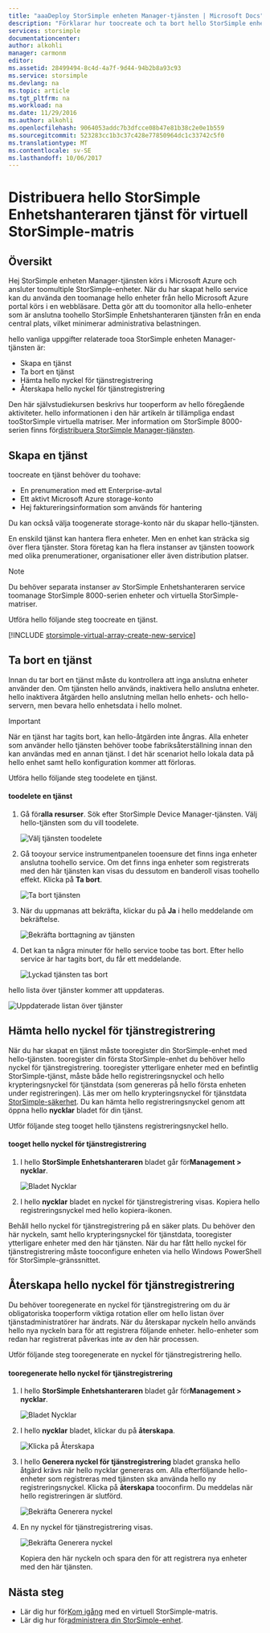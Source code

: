 ```yaml
---
title: "aaaDeploy StorSimple enheten Manager-tjänsten | Microsoft Docs"
description: "Förklarar hur toocreate och ta bort hello StorSimple enheten Manager-tjänsten i hello Azure-portalen och beskriver hur toomanage hello nyckel för tjänstregistrering."
services: storsimple
documentationcenter: 
author: alkohli
manager: carmonm
editor: 
ms.assetid: 28499494-8c4d-4a7f-9d44-94b2b8a93c93
ms.service: storsimple
ms.devlang: na
ms.topic: article
ms.tgt_pltfrm: na
ms.workload: na
ms.date: 11/29/2016
ms.author: alkohli
ms.openlocfilehash: 9064053addc7b3dfcce08b47e81b38c2e0e1b559
ms.sourcegitcommit: 523283cc1b3c37c428e77850964dc1c33742c5f0
ms.translationtype: MT
ms.contentlocale: sv-SE
ms.lasthandoff: 10/06/2017
---
```

# <a name="deploy-hello-storsimple-device-manager-service-for-storsimple-virtual-array"></a>Distribuera hello StorSimple Enhetshanteraren tjänst för virtuell StorSimple-matris
## <a name="overview"></a>Översikt

Hej StorSimple enheten Manager-tjänsten körs i Microsoft Azure och ansluter toomultiple StorSimple-enheter. När du har skapat hello service kan du använda den toomanage hello enheter från hello Microsoft Azure portal körs i en webbläsare. Detta gör att du toomonitor alla hello-enheter som är anslutna toohello StorSimple Enhetshanteraren tjänsten från en enda central plats, vilket minimerar administrativa belastningen.

hello vanliga uppgifter relaterade tooa StorSimple enheten Manager-tjänsten är:

* Skapa en tjänst
* Ta bort en tjänst
* Hämta hello nyckel för tjänstregistrering
* Återskapa hello nyckel för tjänstregistrering

Den här självstudiekursen beskrivs hur tooperform av hello föregående aktiviteter. hello informationen i den här artikeln är tillämpliga endast tooStorSimple virtuella matriser. Mer information om StorSimple 8000-serien finns för[distribuera StorSimple Manager-tjänsten](storsimple-manage-service.md).

## <a name="create-a-service"></a>Skapa en tjänst

toocreate en tjänst behöver du toohave:

* En prenumeration med ett Enterprise-avtal
* Ett aktivt Microsoft Azure storage-konto
* Hej faktureringsinformation som används för hantering

Du kan också välja toogenerate storage-konto när du skapar hello-tjänsten.

En enskild tjänst kan hantera flera enheter. Men en enhet kan sträcka sig över flera tjänster. Stora företag kan ha flera instanser av tjänsten toowork med olika prenumerationer, organisationer eller även distribution platser.

> [!NOTE]
> Du behöver separata instanser av StorSimple Enhetshanteraren service toomanage StorSimple 8000-serien enheter och virtuella StorSimple-matriser.


Utföra hello följande steg toocreate en tjänst.

[!INCLUDE [storsimple-virtual-array-create-new-service](../../includes/storsimple-virtual-array-create-new-service.md)]

## <a name="delete-a-service"></a>Ta bort en tjänst

Innan du tar bort en tjänst måste du kontrollera att inga anslutna enheter använder den. Om tjänsten hello används, inaktivera hello anslutna enheter. hello inaktivera åtgärden hello anslutning mellan hello enhets- och hello-servern, men bevara hello enhetsdata i hello molnet.

> [!IMPORTANT]
> När en tjänst har tagits bort, kan hello-åtgärden inte ångras. Alla enheter som använder hello tjänsten behöver toobe fabriksåterställning innan den kan användas med en annan tjänst. I det här scenariot hello lokala data på hello enhet samt hello konfiguration kommer att förloras.
 

Utföra hello följande steg toodelete en tjänst.

#### <a name="toodelete-a-service"></a>toodelete en tjänst

1. Gå för**alla resurser**. Sök efter StorSimple Device Manager-tjänsten. Välj hello-tjänsten som du vill toodelete.
   
    ![Välj tjänsten toodelete](./media/storsimple-virtual-array-manage-service/deleteservice2.png)
2. Gå tooyour service instrumentpanelen tooensure det finns inga enheter anslutna toohello service. Om det finns inga enheter som registrerats med den här tjänsten kan visas du dessutom en banderoll visas toohello effekt. Klicka på **Ta bort**.
   
    ![Ta bort tjänsten](./media/storsimple-virtual-array-manage-service/deleteservice3.png)

3. När du uppmanas att bekräfta, klickar du på **Ja** i hello meddelande om bekräftelse. 
   
    ![Bekräfta borttagning av tjänsten](./media/storsimple-virtual-array-manage-service/deleteservice4.png)
4. Det kan ta några minuter för hello service toobe tas bort. Efter hello service är har tagits bort, du får ett meddelande.
   
    ![Lyckad tjänsten tas bort](./media/storsimple-virtual-array-manage-service/deleteservice6.png)

hello lista över tjänster kommer att uppdateras.

 ![Uppdaterade listan över tjänster](./media/storsimple-virtual-array-manage-service/deleteservice7.png)

## <a name="get-hello-service-registration-key"></a>Hämta hello nyckel för tjänstregistrering
När du har skapat en tjänst måste tooregister din StorSimple-enhet med hello-tjänsten. tooregister din första StorSimple-enhet du behöver hello nyckel för tjänstregistrering. tooregister ytterligare enheter med en befintlig StorSimple-tjänst, måste både hello registreringsnyckel och hello krypteringsnyckel för tjänstdata (som genereras på hello första enheten under registreringen). Läs mer om hello krypteringsnyckel för tjänstdata [StorSimple-säkerhet](storsimple-security.md). Du kan hämta hello registreringsnyckel genom att öppna hello **nycklar** bladet för din tjänst.

Utför följande steg tooget hello tjänstens registreringsnyckel hello.

#### <a name="tooget-hello-service-registration-key"></a>tooget hello nyckel för tjänstregistrering
1. I hello **StorSimple Enhetshanteraren** bladet går för**Management &gt;**  **nycklar**.
   
   ![Bladet Nycklar](./media/storsimple-virtual-array-manage-service/getregkey2.png)
2. I hello **nycklar** bladet en nyckel för tjänstregistrering visas. Kopiera hello registreringsnyckel med hello kopiera-ikonen. 

Behåll hello nyckel för tjänstregistrering på en säker plats. Du behöver den här nyckeln, samt hello krypteringsnyckel för tjänstdata, tooregister ytterligare enheter med den här tjänsten. När du har fått hello nyckel för tjänstregistrering måste tooconfigure enheten via hello Windows PowerShell för StorSimple-gränssnittet.

## <a name="regenerate-hello-service-registration-key"></a>Återskapa hello nyckel för tjänstregistrering
Du behöver tooregenerate en nyckel för tjänstregistrering om du är obligatoriska tooperform viktiga rotation eller om hello listan över tjänstadministratörer har ändrats. När du återskapar nyckeln hello används hello nya nyckeln bara för att registrera följande enheter. hello-enheter som redan har registrerat påverkas inte av den här processen.

Utför följande steg tooregenerate en nyckel för tjänstregistrering hello.

#### <a name="tooregenerate-hello-service-registration-key"></a>tooregenerate hello nyckel för tjänstregistrering
1. I hello **StorSimple Enhetshanteraren** bladet går för**Management &gt;**  **nycklar**.
   
   ![Bladet Nycklar](./media/storsimple-virtual-array-manage-service/getregkey2.png)
2. I hello **nycklar** bladet, klickar du på **återskapa**.
   
   ![Klicka på Återskapa](./media/storsimple-virtual-array-manage-service/getregkey5.png)
3. I hello **Generera nyckel för tjänstregistrering** bladet granska hello åtgärd krävs när hello nycklar genereras om. Alla efterföljande hello-enheter som registreras med tjänsten ska använda hello ny registreringsnyckel. Klicka på **återskapa** tooconfirm. Du meddelas när hello registreringen är slutförd.
   
   ![Bekräfta Generera nyckel](./media/storsimple-virtual-array-manage-service/getregkey3.png)
4. En ny nyckel för tjänstregistrering visas.
   
    ![Bekräfta Generera nyckel](./media/storsimple-virtual-array-manage-service/getregkey4.png)
   
   Kopiera den här nyckeln och spara den för att registrera nya enheter med den här tjänsten.

## <a name="next-steps"></a>Nästa steg
* Lär dig hur för[Kom igång](storsimple-virtual-array-deploy1-portal-prep.md) med en virtuell StorSimple-matris.
* Lär dig hur för[administrera din StorSimple-enhet](storsimple-ova-web-ui-admin.md).

